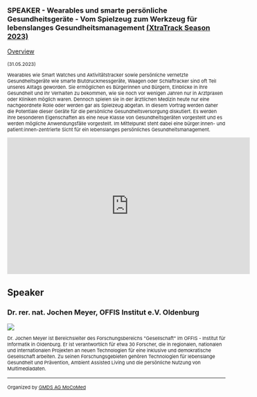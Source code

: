 ### SPEAKER - Wearables und smarte persönliche Gesundheitsgeräte - Vom Spielzeug zum Werkzeug für lebenslanges Gesundheitsmanagement [(XtraTrack Season 2023)](XtraTracksOverview)

[Overview](XtraTracksOverview)

<p style="font-size:11px">(31.05.2023)</p>

<p style="font-size:11px">Wearables wie Smart Watches und Aktivitätstracker sowie persönliche vernetzte Gesundheitsgeräte wie smarte Blutdruckmessgeräte, Waagen oder Schlaftracker sind oft Teil unseres Alltags geworden. Sie ermöglichen es Bürgerinnen und Bürgern, Einblicke in ihre Gesundheit und ihr Verhalten zu bekommen, wie sie noch vor wenigen Jahren nur in Arztpraxen oder Kliniken möglich waren. Dennoch spielen sie in der ärztlichen Medizin heute nur eine nachgeordnete Rolle oder werden gar als Spielzeug abgetan. In diesem Vortrag werden daher die Potentiale dieser Geräte für die persönliche Gesundheitsversorgung diskutiert. Es werden ihre besonderen Eigenschaften als eine neue Klasse von Gesundheitsgeräten vorgestellt und es werden mögliche Anwendungsfälle vorgestellt. Im Mittelpunkt steht dabei eine bürger:innen- und patient:innen-zentrierte Sicht für ein lebenslanges persönliches Gesundheitsmanagement. </p>

<!-- Once the Video is recorded -->
<center> <iframe width="560" height="315" src="https://www.youtube-nocookie.com/embed/I75KkRKpr78?si=dOkazqZzOxnRUdGG" title="YouTube video player" frameborder="0" allow="accelerometer; autoplay; clipboard-write; encrypted-media; gyroscope; picture-in-picture; web-share" referrerpolicy="strict-origin-when-cross-origin" allowfullscreen></iframe></center>

<!-- [Register now](/2024/XtraTrackOverview) to secure your spot in the lectures and receive a calendar invitation including the access link.-->

<!-- [Join Us Life](/2024/XtraTrackOverview) to secure your spot in the lectures and receive a calendar invitation including the access link.-->

## Speaker

### Dr. rer. nat. Jochen Meyer, OFFIS Institut e.V. Oldenburg
<img src="/images/2023/PortraitJochenMeyer.jpg?raw=true"/>

<p style="font-size:11px">Dr. Jochen Meyer ist Bereichsleiter des Forschungsbereichs "Gesellschaft" im OFFIS - Institut für Informatik in Oldenburg. Er ist verantwortlich für etwa 30 Forscher, die in regionalen, nationalen und internationalen Projekten an neuen Technologien für eine inklusive und demokratische Gesellschaft arbeiten. Zu seinen Forschungsgebieten gehören Technologien für lebenslange Gesundheit und Prävention, Ambient Assisted Living und die persönliche Nutzung von Multimediadaten.</p>

<!-- second speaker-->
<!--
### Speaker Name
<img src="/images/??/USER.jpg?raw=true"/>

<p style="font-size:11px">CV</p>-->

---
<p style="font-size:11px">Organized by <a href="http://mocomed.de">GMDS AG MoCoMed</a></p>
